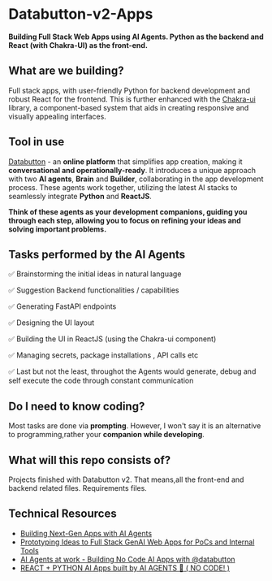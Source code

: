 # Databutton-v2-Apps
**Building Full Stack Web Apps using AI Agents. Python as the backend and React (with Chakra-UI) as the front-end.**

## What are we building?
Full stack apps, with user-friendly Python for backend development and robust React for the frontend. This is further enhanced with the [Chakra-ui](https://chakra-ui.com) library, a component-based system that aids in creating responsive and visually appealing interfaces.

## Tool in use
[Databutton](https://www.databutton.io) - an **online platform** that simplifies app creation, making it **conversational and operationally-ready**. It introduces a unique approach with two **AI agents**, **Brain** and **Builder**, collaborating in the app development process. These agents work together, utilizing the latest AI stacks to seamlessly integrate **Python** and **ReactJS**. 

**Think of these agents as your development companions, guiding you through each step, allowing you to focus on refining your ideas and solving important problems.**

## Tasks performed by the AI Agents 

✅ Brainstorming the initial ideas in natural language

✅ Suggestion Backend functionalities / capabilities

✅ Generating FastAPI endpoints

✅ Designing the UI layout

✅ Building the UI in ReactJS (using the Chakra-ui component)

✅ Managing secrets, package installations , API calls etc 

✅ Last but not the least, throughot the Agents would generate, debug and self execute the code through constant communication

## Do I need to know coding?
Most tasks are done via **prompting**. However, I won't say it is an alternative to programming,rather your **companion while developing**. 

## What will this repo consists of?
Projects finished with Databutton v2. That means,all the front-end and backend related files. Requirements files. 

## Technical Resources
- [Building Next-Gen Apps with AI Agents](https://medium.com/databutton/building-next-gen-apps-with-ai-agents-f18551c71218)
- [Prototyping Ideas to Full Stack GenAI Web Apps for PoCs and Internal Tools](https://medium.com/databutton/prototyping-ideas-to-full-stack-genai-web-apps-for-pocs-and-internal-tools-1743bf260916)
- [AI Agents at work - Building No Code AI Apps with @databutton](https://youtu.be/YCNpMGV4dWE?si=6JvB_Bqfm4XplSiC)
- [REACT + PYTHON AI Apps built by AI AGENTS 🤯 ( NO CODE! )](https://youtu.be/BCDCSNWCts4?si=Kn_xLn56J2E5NXqe)

